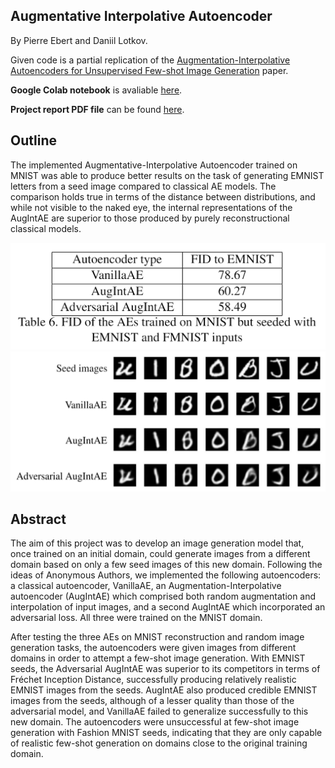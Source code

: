 
Augmentative Interpolative Autoencoder  
---
By Pierre Ebert and Daniil Lotkov.  
  
Given code is a partial replication of the [Augmentation-Interpolative Autoencoders for Unsupervised Few-shot Image Generation](https://openreview.net/pdf?id=o2N6AYOp31) paper.    
  
**Google Colab notebook** is avaliable [here](https://colab.research.google.com/drive/1KZyoaGE60tHcIhxUaDzB-YDNMCo8qTNR?usp=sharing).  
  
**Project report PDF file** can be found [here](docs/AugIntAE_report.pdf).  

## Outline
The implemented Augmentative-Interpolative Autoencoder trained on MNIST was able to produce better results on the task of generating EMNIST letters from a seed image compared to classical AE models. The comparison holds true in terms of the distance between distributions, and while not visible to the naked eye, the internal representations of the AugIntAE are superior to those produced by purely reconstructional classical models.  

![EMNIST_FID_table](docs/images/EMNIST_FID_table.png) ![EMNIST_visual_comparasion](docs/images/EMNIST_visual_comparasion.png)  

## Abstract
The aim of this project was to develop an image generation model that, once trained on an initial domain, could generate images from a different domain based on only a few seed images of this new domain. Following the ideas of Anonymous Authors, we implemented the following autoencoders: a classical autoencoder, VanillaAE, an Augmentation-Interpolative autoencoder (AugIntAE) which comprised both random augmentation and interpolation of input images, and a second AugIntAE which incorporated an adversarial loss. All three were trained on the MNIST domain.  
  
After testing the three AEs on MNIST reconstruction and random image generation tasks, the autoencoders were given images from different domains in order to attempt a few-shot image generation. With EMNIST seeds, the Adversarial AugIntAE was superior to its competitors in terms of Fréchet Inception Distance, successfully producing relatively realistic EMNIST images from the seeds. AugIntAE also produced credible EMNIST images from the seeds, although of a lesser quality than those of the adversarial model, and VanillaAE failed to generalize successfully to this new domain. The autoencoders were unsuccessful at few-shot image generation with Fashion MNIST seeds, indicating that they are only capable of realistic few-shot generation on domains close to the original training domain.  
  